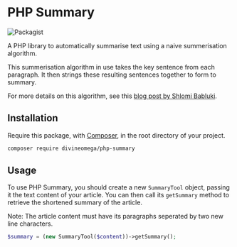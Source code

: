# PHP Summary

![Packagist](https://img.shields.io/packagist/dt/DivineOmega/php-summary.svg)

A PHP library to automatically summarise text using a naive summerisation algorithm.

This summerisation algorithm in use takes the key sentence from each paragraph. It then strings these resulting sentences together to form to summary.

For more details on this algorithm, see this [blog post by Shlomi Babluki](http://thetokenizer.com/2013/04/28/build-your-own-summary-tool/).

## Installation

Require this package, with [Composer](https://getcomposer.org/), in the root directory of your project.

```bash
composer require divineomega/php-summary
```

## Usage

To use PHP Summary, you should create a new `SummaryTool` object, passing it the text content of your article. You can then call its `getSummary` method to retrieve the shortened summary of the article.

Note: The article content must have its paragraphs seperated by two new line characters.

```php
$summary = (new SummaryTool($content))->getSummary();
```
